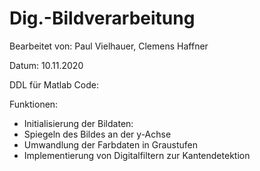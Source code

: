 # Dig.-Bildverarbeitung
Bearbeitet von: 
Paul Vielhauer, Clemens Haffner 

Datum: 10.11.2020

DDL für Matlab Code: 

Funktionen: 

- Initialisierung der Bildaten: 
- Spiegeln des Bildes an der y-Achse 
- Umwandlung der Farbdaten in Graustufen 
- Implementierung von Digitalfiltern zur Kantendetektion 
